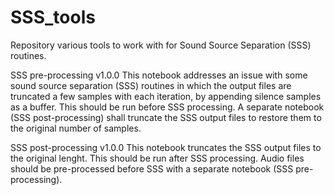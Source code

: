  # SSS_tools

Repository various tools to work with for Sound Source Separation (SSS) routines.

SSS pre-processing v1.0.0
This notebook addresses an issue with some sound source separation (SSS) routines in which the output files are truncated a few samples with each iteration, by appending silence samples as a buffer. This should be run before SSS processing. A separate notebook (SSS post-processing) shall truncate the SSS output files to restore them to the original number of samples.

SSS post-processing v1.0.0
This notebook truncates the SSS output files to the original lenght. This should be run after SSS processing. Audio files should be pre-processed before SSS with a separate notebook (SSS pre-processing).
